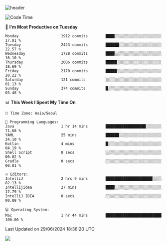 ![header](https://capsule-render.vercel.app/api?type=Egg&color=timeAuto&height=300&section=header&text=PoPo&fontSize=90&animation=fadeIn)

  <!--START_SECTION:waka-->
![Code Time](http://img.shields.io/badge/Code%20Time-1%2C725%20hrs%2010%20mins-blue)

📅 **I'm Most Productive on Tuesday** 

```text
Monday                   1912 commits        ████░░░░░░░░░░░░░░░░░░░░░   17.81 % 
Tuesday                  2423 commits        ██████░░░░░░░░░░░░░░░░░░░   22.57 % 
Wednesday                1728 commits        ████░░░░░░░░░░░░░░░░░░░░░   16.10 % 
Thursday                 2006 commits        █████░░░░░░░░░░░░░░░░░░░░   18.69 % 
Friday                   2170 commits        █████░░░░░░░░░░░░░░░░░░░░   20.22 % 
Saturday                 121 commits         ░░░░░░░░░░░░░░░░░░░░░░░░░   01.13 % 
Sunday                   374 commits         █░░░░░░░░░░░░░░░░░░░░░░░░   03.48 % 
```


📊 **This Week I Spent My Time On** 

```text
🕑︎ Time Zone: Asia/Seoul

💬 Programming Languages: 
Java                     1 hr 14 mins        ██████████████████░░░░░░░   71.68 % 
YAML                     25 mins             ██████░░░░░░░░░░░░░░░░░░░   24.10 % 
Kotlin                   4 mins              █░░░░░░░░░░░░░░░░░░░░░░░░   04.19 % 
Shell Script             0 secs              ░░░░░░░░░░░░░░░░░░░░░░░░░   00.02 % 
Gradle                   0 secs              ░░░░░░░░░░░░░░░░░░░░░░░░░   00.01 % 

🔥 Editors: 
IntelliJ                 2 hrs 9 mins        █████████████████████░░░░   82.13 % 
Intellijidea             27 mins             ████░░░░░░░░░░░░░░░░░░░░░   17.79 % 
IntelliJ IDEA            0 secs              ░░░░░░░░░░░░░░░░░░░░░░░░░   00.08 % 

💻 Operating System: 
Mac                      1 hr 44 mins        █████████████████████████   100.00 % 
```


 Last Updated on 29/06/2024 18:36:20 UTC
<!--END_SECTION:waka-->



<img src="https://capsule-render.vercel.app/api?type=Egg&color=timeAuto&height=300&section=footer&text=PoPo&fontSize=90&animation=fadeIn&reversal=true" />
